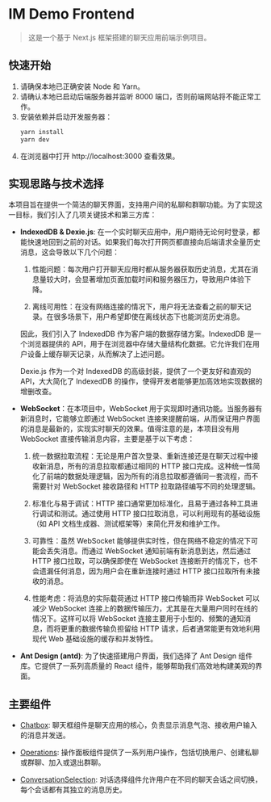# IM Demo Frontend

> 这是一个基于 Next.js 框架搭建的聊天应用前端示例项目。

## 快速开始

1. 请确保本地已正确安装 Node 和 Yarn。
2. 请确认本地已启动后端服务器并监听 8000 端口，否则前端网站将不能正常工作。
3. 安装依赖并启动开发服务器：
   ```bash
   yarn install
   yarn dev
   ```
4. 在浏览器中打开 http://localhost:3000 查看效果。

## 实现思路与技术选择

本项目旨在提供一个简洁的聊天界面，支持用户间的私聊和群聊功能。为了实现这一目标，我们引入了几项关键技术和第三方库：

- **IndexedDB & Dexie.js**: 在一个实时聊天应用中，用户期待无论何时登录，都能快速地回到之前的对话。如果我们每次打开网页都直接向后端请求全量历史消息，这会导致以下几个问题：

  1. 性能问题：每次用户打开聊天应用时都从服务器获取历史消息，尤其在消息量较大时，会显著增加页面加载时间和服务器压力，导致用户体验下降。

  2. 离线可用性：在没有网络连接的情况下，用户将无法查看之前的聊天记录。在很多场景下，用户希望即使在离线状态下也能浏览历史消息。

  因此，我们引入了 IndexedDB 作为客户端的数据存储方案。IndexedDB 是一个浏览器提供的 API，用于在浏览器中存储大量结构化数据。它允许我们在用户设备上缓存聊天记录，从而解决了上述问题。

  Dexie.js 作为一个对 IndexedDB 的高级封装，提供了一个更友好和直观的 API，大大简化了 IndexedDB 的操作，使得开发者能够更加高效地实现数据的增删改查。

* **WebSocket**：在本项目中，WebSocket 用于实现即时通讯功能。当服务器有新消息时，它能够立即通过 WebSocket 连接来提醒前端，从而保证用户界面的消息是最新的，实现实时聊天的效果。值得注意的是，本项目没有用 WebSocket 直接传输消息内容，主要是基于以下考虑：

  1. 统一数据拉取流程：无论是用户首次登录、重新连接还是在聊天过程中接收新消息，所有的消息拉取都通过相同的 HTTP 接口完成。这种统一性简化了前端的数据处理逻辑，因为所有的消息拉取都遵循同一套流程，而不需要针对 WebSocket 接收路径和 HTTP 拉取路径编写不同的处理逻辑。

  2. 标准化与易于调试：HTTP 接口通常更加标准化，且易于通过各种工具进行调试和测试。通过使用 HTTP 接口拉取消息，可以利用现有的基础设施（如 API 文档生成器、测试框架等）来简化开发和维护工作。

  3. 可靠性：虽然 WebSocket 能够提供实时性，但在网络不稳定的情况下可能会丢失消息。而通过 WebSocket 通知前端有新消息到达，然后通过 HTTP 接口拉取，可以确保即使在 WebSocket 连接断开的情况下，也不会遗漏任何消息，因为用户会在重新连接时通过 HTTP 接口拉取所有未接收的消息。

  4. 性能考虑：将消息的实际载荷通过 HTTP 接口传输而非 WebSocket 可以减少 WebSocket 连接上的数据传输压力，尤其是在大量用户同时在线的情况下。这样可以将 WebSocket 连接主要用于小型的、频繁的通知消息，而将更重的数据传输负担留给 HTTP 请求，后者通常能更有效地利用现代 Web 基础设施的缓存和并发特性。

- **Ant Design (antd)**: 为了快速搭建用户界面，我们选择了 Ant Design 组件库。它提供了一系列高质量的 React 组件，能够帮助我们高效地构建美观的界面。

## 主要组件

- [Chatbox](components/Chatbox.tsx): 聊天框组件是聊天应用的核心，负责显示消息气泡、接收用户输入的消息并发送。

- [Operations](components/Operations.tsx): 操作面板组件提供了一系列用户操作，包括切换用户、创建私聊或群聊、加入或退出群聊。

- [ConversationSelection](components/ConversationSelection.tsx): 对话选择组件允许用户在不同的聊天会话之间切换，每个会话都有其独立的消息历史。
